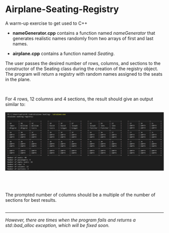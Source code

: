 # Airplane-Seating-Registry
A warm-up exercise to get used to C++
<html>

- <b>nameGenerator.cpp</b> contains a function named <i>nameGenerator</i> that generates realistic names randomly from two arrays of first and last names.

- <b>airplane.cpp</b> contains a function named <i>Seating</i>. <br>

The user passes the desired number of rows, columns, and sections to the constructor of the Seating class during the creation of the registry object. The program will return a registry with random names assigned to the seats in the plane.

<br>

For 4 rows, 12 columns and 4 sections, the result should give an output similar to:
<br>
<br>
<img src = "Cmd_output.PNG" alt = "Cmd_output.PNG in the repository..."/>

<br>
<br>
<br>
The prompted number of columns should be a multiple of the number of sections for best results.
<br><br><hr>
<i>However, there are times when the program fails and returns a std::bad_alloc exception, which will be fixed soon.</i>
</html>

